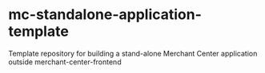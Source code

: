 # mc-standalone-application-template
Template repository for building a stand-alone Merchant Center application outside merchant-center-frontend
